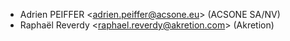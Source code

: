 - Adrien PEIFFER \<<adrien.peiffer@acsone.eu>\> (ACSONE SA/NV)
- Raphaël Reverdy \<<raphael.reverdy@akretion.com>\> (Akretion)
